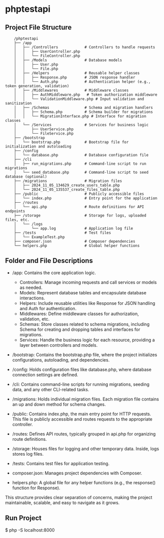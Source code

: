 # phptestapi

## Project File Structure

```
    /phptestapi
    ├── /app
    │   ├── /Controllers            # Controllers to handle requests
    │   │   ├── UserController.php
    │   │   └── FileController.php
    │   ├── /Models                 # Database models
    │   │   ├── User.php
    │   │   └── File.php
    │   ├── /Helpers                # Reusable helper classes
    │   │   ├── Response.php        # JSON response handler
    │   │   └── Auth.php            # Authentication helper (e.g., token generation, validation)
    │   ├── /Middlewares            # Middleware classes
    │   │   ├── AuthMiddleware.php   # Token authorization middleware
    │   │   └── ValidationMiddleware.php # Input validation and sanitization
    │   ├── /Schemas                # Schema and migration handlers
    │   │   ├── Schema.php          # Schema builder for migrations
    │   │   └── MigrationInterface.php # Interface for migration classes
    │   └── /Services               # Services for business logic
    │       ├── UserService.php
    │       └── FileService.php
    ├── /bootstrap
    │   └── bootstrap.php           # Bootstrap file for initialization and autoloading
    ├── /config
    │   └── database.php            # Database configuration file
    ├── /cli
    │   ├── run_migrations.php      # Command-line script to run migrations
    │   └── seed_database.php       # Command-line script to seed database (optional)
    ├── /migrations                 # Migration files
    │   ├── 2024_11_05_134629_create_users_table.php
    │   └── 2024_11_05_135537_create_files_table.php
    ├── /public                     # Publicly accessible files
    │   └── index.php               # Entry point for the application
    ├── /routes
    │   └── api.php                 # Route definitions for API endpoints
    ├── /storage                    # Storage for logs, uploaded files, etc.
    │   └── /logs
    │       └── app.log             # Application log file
    ├── /tests                      # Test files
    │   └── ExampleTest.php
    ├── composer.json               # Composer dependencies
    └── helpers.php                 # Global helper functions

```

## Folder and File Descriptions

- /app: Contains the core application logic.

  - Controllers: Manage incoming requests and call services or models as needed.
  - Models: Represent database tables and encapsulate database interactions.
  - Helpers: Include reusable utilities like Response for JSON handling and Auth for authentication.
  - Middlewares: Define middleware classes for authorization, validation, etc.
  - Schemas: Store classes related to schema migrations, including Schema for creating and dropping tables and interfaces for migrations.
  - Services: Handle the business logic for each resource, providing a layer between controllers and models.

- /bootstrap: Contains the bootstrap.php file, where the project initializes configurations, autoloading, and dependencies.

- /config: Holds configuration files like database.php, where database connection settings are defined.

- /cli: Contains command-line scripts for running migrations, seeding data, and any other CLI-related tasks.

- /migrations: Holds individual migration files. Each migration file contains an up and down method for schema changes.

- /public: Contains index.php, the main entry point for HTTP requests. This file is publicly accessible and routes requests to the appropriate controller.

- /routes: Defines API routes, typically grouped in api.php for organizing route definitions.

- /storage: Houses files for logging and other temporary data. Inside, logs stores log files.

- /tests: Contains test files for application testing.

- composer.json: Manages project dependencies with Composer.

- helpers.php: A global file for any helper functions (e.g., the response() function for Response).

This structure provides clear separation of concerns, making the project maintainable, scalable, and easy to navigate as it grows.

## Run Project

$ php -S localhost:8000
